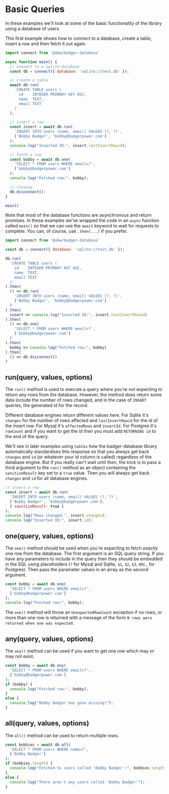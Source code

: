 # Basic Queries

In these examples we'll look at some of the basic functionality of the
library using a database of users.

This first example shows how to connect to a database, create a table,
insert a row and then fetch it out again.

```js
import connect from '@abw/badger-database'

async function main() {
  // connect to a Sqlite database
  const db = connect({ database: 'sqlite://test.db' });

  // create a table
  await db.run(
    `CREATE TABLE users (
      id    INTEGER PRIMARY KEY ASC,
      name  TEXT,
      email TEXT
    )`
  );

  // insert a row
  const insert = await db.run(
    'INSERT INTO users (name, email) VALUES (?, ?)',
    ['Bobby Badger', 'bobby@badgerpower.com']
  );
  console.log("Inserted ID:", insert.lastInsertRowid);

  // fetch a row
  const bobby = await db.one(
    'SELECT * FROM users WHERE email=?',
    ['bobby@badgerpower.com']
  );
  console.log("Fetched row:", bobby);

  // cleanup
  db.disconnect();
}

main()
```

Note that most of the database functions are asynchronous and return
promises.  In these examples we've wrapped the code in an `async` function
called `main()` so that we can use the `await` keyword to wait for requests
to complete. You can, of course, use `.then(...)` if you prefer.

```js
import connect from '@abw/badger-database'

const db = connect({ database: 'sqlite://test.db' });

db.run(
  `CREATE TABLE users (
    id    INTEGER PRIMARY KEY ASC,
    name  TEXT,
    email TEXT
  )`
).then(
  () => db.run(
    'INSERT INTO users (name, email) VALUES (?, ?)',
    ['Bobby Badger', 'bobby@badgerpower.com']
  )
).then(
  insert => console.log("Inserted ID:", insert.lastInsertRowid)
).then(
  () => db.one(
    'SELECT * FROM users WHERE email=?',
    ['bobby@badgerpower.com']
  )
).then(
  bobby => console.log("Fetched row:", bobby)
).then(
  () => db.disconnect()
)
```

## run(query, values, options)

The `run()` method is used to execute a query where you're not expecting
to return any rows from the database.  However, the method does return some
data include the number of rows changed, and in the case of `INSERT` queries,
the generated id for the record.

Different database engines return different values here.  For Sqlite it's
`changes` for the number of rows affected and `lastInsertRowid` for the id
of the insert row.  For Mysql it's `affectedRows` and `insertId`.  For
Postgres it's `rowCount` and if you want to get the id then you must add
`RETURNING id` to the end of the query.

We'll see in later examples using `tables` how the badger-database library
automatically standardises this response so that you always get back `changes`
and `id` (or whatever your id column is called) regardless of the database
engine.  But if you really can't wait until then, the trick is to pass a third
argument to the `run()` method as an object containing the `sanitizeResult`
key set to a `true` value.  Then you will always get back `changes` and `id`
for all database engines.

```js
// insert a row
const insert = await db.run(
  'INSERT INTO users (name, email) VALUES (?, ?)',
  ['Bobby Badger', 'bobby@badgerpower.com'],
  { sanitizeResult: true }
);
console.log("Rows changed:", insert.changes);
console.log("Inserted ID:", insert.id);
```

## one(query, values, options)

The `one()` method should be used when you're expecting to fetch *exactly*
one row from the database.  The first argument is an SQL query string.  If
you  have any parameters to include in the query then they should be embedded
in the SQL using placeholders (`?` for Mysql and Sqlite, `$1`, `$2`, `$3`, etc.,
for Postgres).  Then pass the parameter values in an array as the second
argument.

```js
const bobby = await db.one(
  'SELECT * FROM users WHERE email=?',
  ['bobby@badgerpower.com']
);
console.log("Fetched row:", bobby);
```

The `one()` method will throw an `UnexpectedRowCount` exception if no rows, or
more than one row is returned with a message of the form
`N rows were returned when one was expected`.

## any(query, values, options)

The `any()` method can be used if you want to get one row which may or may not exist.

```js
const bobby = await db.any(
  'SELECT * FROM users WHERE email=?',
  ['bobby@badgerpower.com']
);
if (bobby) {
  console.log("Fetched row:", bobby);
}
else {
  console.log("Bobby Badger has gone missing!");
}
```

## all(query, values, options)

The `all()` method can be used to return multiple rows.

```js
const bobbies = await db.all(
  'SELECT * FROM users WHERE name=?',
  ['Bobby Badger']
);
if (bobbies.length) {
  console.log("Fetched %s users called 'Bobby Badger':", bobbies.length);
}
else {
  console.log("There aren't any users called 'Bobby Badger'");
}
```

